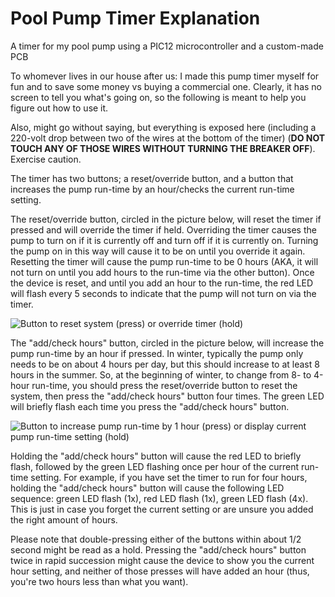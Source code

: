 # Pool Pump Timer Explanation
A timer for my pool pump using a PIC12 microcontroller and a custom-made PCB

To whomever lives in our house after us:
I made this pump timer myself for fun and to save some money vs buying a commercial one. Clearly, it has no screen to tell you what's going on, so the following is meant to help you figure out how to use it.

Also, might go without saying, but everything is exposed here (including a 220-volt drop between two of the wires at the bottom of the timer) (**DO NOT TOUCH ANY OF THOSE WIRES WITHOUT TURNING THE BREAKER OFF**). Exercise caution.

The timer has two buttons; a reset/override button, and a button that increases the pump run-time by an hour/checks the current run-time setting.

The reset/override button, circled in the picture below, will reset the timer if pressed and will override the timer if held. Overriding the timer causes the pump to turn on if it is currently off and turn off if it is currently on. Turning the pump on in this way will cause it to be on until you override it again. Resetting the timer will cause the pump run-time to be 0 hours (AKA, it will not turn on until you add hours to the run-time via the other button). Once the device is reset, and until you add an hour to the run-time, the red LED will flash every 5 seconds to indicate that the pump will not turn on via the timer.

![Button to reset system (press) or override timer (hold)](/images/rst_override.jpg)

The "add/check hours" button, circled in the picture below, will increase the pump run-time by an hour if pressed. In winter, typically the pump only needs to be on about 4 hours per day, but this should increase to at least 8 hours in the summer. So, at the beginning of winter, to change from 8- to 4-hour run-time, you should press the reset/override button to reset the system, then press the "add/check hours" button four times. The green LED will briefly flash each time you press the "add/check hours" button.

![Button to increase pump run-time by 1 hour (press) or display current pump run-time setting (hold)](/images/add_check.jpg)

Holding the "add/check hours" button will cause the red LED to briefly flash, followed by the green LED flashing once per hour of the current run-time setting. For example, if you have set the timer to run for four hours, holding the "add/check hours" button will cause the following LED sequence: green LED flash (1x), red LED flash (1x), green LED flash (4x). This is just in case you forget the current setting or are unsure you added the right amount of hours.

Please note that double-pressing either of the buttons within about 1/2 second might be read as a hold. Pressing the "add/check hours" button twice in rapid succession might cause the device to show you the current hour setting, and neither of those presses will have added an hour (thus, you're two hours less than what you want).

